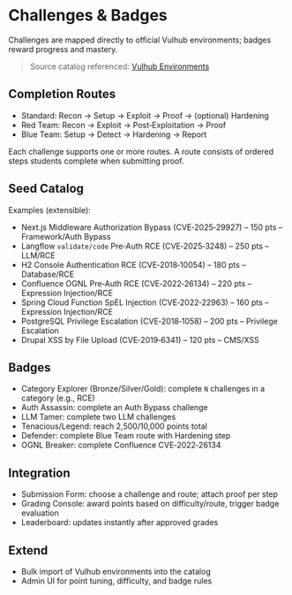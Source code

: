 # Challenges & Badges

Challenges are mapped directly to official Vulhub environments; badges reward progress and mastery.

> Source catalog referenced: [Vulhub Environments](https://vulhub.org/environments)

## Completion Routes
- Standard: Recon → Setup → Exploit → Proof → (optional) Hardening
- Red Team: Recon → Exploit → Post‑Exploitation → Proof
- Blue Team: Setup → Detect → Hardening → Report

Each challenge supports one or more routes. A route consists of ordered steps students complete when submitting proof.

## Seed Catalog
Examples (extensible):
- Next.js Middleware Authorization Bypass (CVE‑2025‑29927) – 150 pts – Framework/Auth Bypass
- Langflow `validate/code` Pre‑Auth RCE (CVE‑2025‑3248) – 250 pts – LLM/RCE
- H2 Console Authentication RCE (CVE‑2018‑10054) – 180 pts – Database/RCE
- Confluence OGNL Pre‑Auth RCE (CVE‑2022‑26134) – 220 pts – Expression Injection/RCE
- Spring Cloud Function SpEL Injection (CVE‑2022‑22963) – 160 pts – Expression Injection/RCE
- PostgreSQL Privilege Escalation (CVE‑2018‑1058) – 200 pts – Privilege Escalation
- Drupal XSS by File Upload (CVE‑2019‑6341) – 120 pts – CMS/XSS

## Badges
- Category Explorer (Bronze/Silver/Gold): complete `N` challenges in a category (e.g., RCE)
- Auth Assassin: complete an Auth Bypass challenge
- LLM Tamer: complete two LLM challenges
- Tenacious/Legend: reach 2,500/10,000 points total
- Defender: complete Blue Team route with Hardening step
- OGNL Breaker: complete Confluence CVE‑2022‑26134

## Integration
- Submission Form: choose a challenge and route; attach proof per step
- Grading Console: award points based on difficulty/route, trigger badge evaluation
- Leaderboard: updates instantly after approved grades

## Extend
- Bulk import of Vulhub environments into the catalog
- Admin UI for point tuning, difficulty, and badge rules
